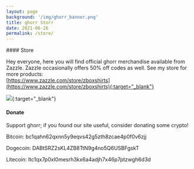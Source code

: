 ```yaml
---
layout: page
background: '/img/ghorr_banner.png'
title: ghorr Storr
date: 2021-06-26
permalink: /store/
---
```

<p></p>
#### Store

Hey everyone, here you will find official ghorr merchandise available from Zazzle.  Zazzle occasionally offers 50% off codes as well.  See my store for more products:  
[https://www.zazzle.com/store/zboxshirts](https://www.zazzle.com/store/zboxshirts){:target="_blank"}

[![](../img/misc/ghorr_shirt.jpg)](https://www.zazzle.com/store/zboxshirts){:target="_blank"}

#### Donate

Support ghorr; if you found our site useful, consider donating some crypto!

Bitcoin: bc1qahn62qxnn5y9eqvs42g5zth8zcae4p0f0v6zjj

Dogecoin: DABtSRZ2sKL4ZB8TtN9g4no5Q6USBFgskT

Litecoin: ltc1qx7p0xl0mesrh3kx6a4adjh7x46p7ptzwgh6d3d
